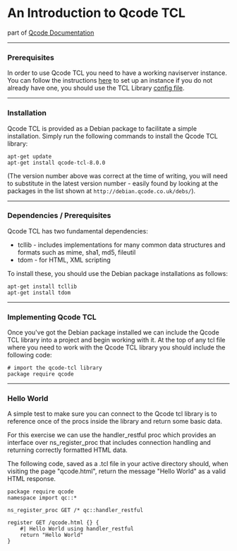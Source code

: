 An Introduction to Qcode TCL
========
part of [Qcode Documentation](index.md)

* * *
### Prerequisites

In order to use Qcode TCL you need to have a working naviserver instance. You can follow the instructions [here](https://github.com/qcode-software/qcode/blob/master/wiki/naviserver-introduction.md) to set up an instance if you do not already have one, you should use the TCL Library [config file](https://github.com/qcode-software/qcode/blob/master/wiki/naviserver-config-tcl.md). 

-----
### Installation

Qcode TCL is provided as a Debian package to facilitate a simple installation.  Simply run the following commands to install the Qcode TCL library:

```
apt-get update
apt-get install qcode-tcl-8.0.0
```

(The version number above was correct at the time of writing, you will need to substitute in the latest version number - easily found by looking at the packages in the list shown at `http://debian.qcode.co.uk/debs/`).

-----
### Dependencies / Prerequisites

Qcode TCL has two fundamental dependencies:

* tcllib - includes implementations for many common data structures and formats such as mime, sha1, md5, fileutil
* tdom - for HTML, XML scripting

To install these, you should use the Debian package installations as follows:

```
apt-get install tcllib
apt-get install tdom
```

-----
### Implementing Qcode TCL

Once you've got the Debian package installed we can include the Qcode TCL library into a project and begin working with it.  At the top of any tcl file where you need to work with the Qcode TCL library you should include the following code:

```
# import the qcode-tcl library
package require qcode
```

-----
### Hello World

A simple test to make sure you can connect to the Qcode tcl library is to reference once of the procs inside the library and return some basic data.

For this exercise we can use the handler_restful proc which provides an interface over ns_register_proc that includes connection handling and returning correctly formatted HTML data.

The following code, saved as a .tcl file in your active directory should, when visiting the page "qcode.html", return the message "Hello World" as a valid HTML response.

```
package require qcode
namespace import qc::*

ns_register_proc GET /* qc::handler_restful

register GET /qcode.html {} {
    #| Hello World using handler_restful
    return "Hello World"
}
```
